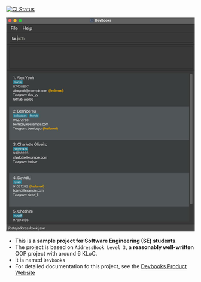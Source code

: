 [![CI Status](https://github.com/AY2526S1-CS2103-F12-2/tp/actions/workflows/gradle.yml/badge.svg)](https://github.com/se-edu/addressbook-level3/actions)

![Ui](docs/images/Ui.png)

* This is **a sample project for Software Engineering (SE) students**.<br>
* The project is based on `AddressBook Level 3`, a **reasonably well-written** OOP project with around 6 KLoC.
* It is named `Devbooks`
* For detailed documentation fo this project, see the [Devbooks Product Website](https://ay2526s1-cs2103-f12-2.github.io/tp/DeveloperGuide.html)

